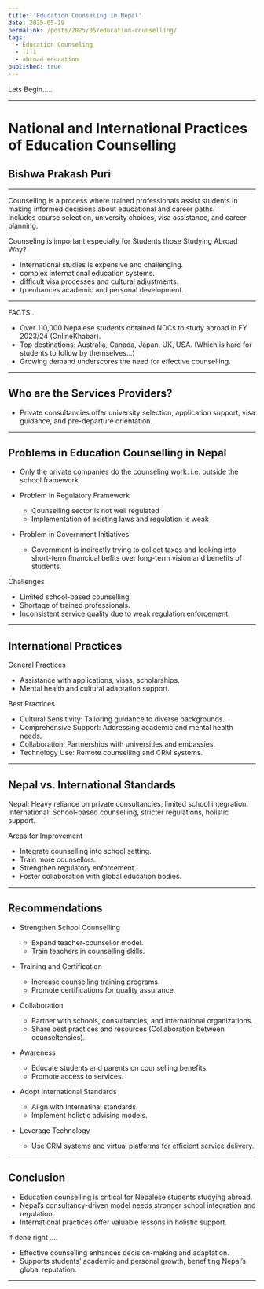 ```yaml
---
title: 'Education Counseling in Nepal'
date: 2025-05-19
permalink: /posts/2025/05/education-counselling/
tags:
  - Education Counseling
  - TITI
  - abroad education
published: true
---
```


Lets Begin.....

---

# National and International Practices of Education Counselling
## Bishwa Prakash Puri


---

Counselling is a process where trained professionals assist students in making informed decisions about educational and career paths.  
Includes course selection, university choices, visa assistance, and career planning.


Counseling is important especially for Students those Studying Abroad  
Why?
- International studies is expensive and challenging.
- complex international education systems.  
- difficult visa processes and cultural adjustments.  
- tp enhances academic and personal development.

---

FACTS...
- Over 110,000 Nepalese students obtained NOCs to study abroad in FY 2023/24 (OnlineKhabar).  
- Top destinations: Australia, Canada, Japan, UK, USA.  (Which is hard for students to follow by themselves...)
- Growing demand underscores the need for effective counselling.

---

## Who are the Services Providers?  

- Private consultancies offer university selection, application support, visa guidance, and pre-departure orientation.

---

## Problems in Education Counselling in Nepal

- Only the private companies do the counseling work. i.e. outside the school framework.

- Problem in Regulatory Framework  

    - Counselling sector is not well regulated
    - Implementation of existing laws and regulation is weak




- Problem in Government Initiatives  
    - Government is indirectly trying to collect taxes and looking into short-term financical befits over long-term vision and benefits of students.

Challenges  

- Limited school-based counselling.  
- Shortage of trained professionals.  
- Inconsistent service quality due to weak regulation enforcement.


---

## International Practices

General Practices  

- Assistance with applications, visas, scholarships.  
- Mental health and cultural adaptation support.


Best Practices  

- Cultural Sensitivity: Tailoring guidance to diverse backgrounds.  
- Comprehensive Support: Addressing academic and mental health needs.  
- Collaboration: Partnerships with universities and embassies.  
- Technology Use: Remote counselling and CRM systems.

---


## Nepal vs. International Standards  

Nepal: Heavy reliance on private consultancies, limited school integration.  
International: School-based counselling, stricter regulations, holistic support.


Areas for Improvement  

- Integrate counselling into school setting.  
- Train more counsellors.  
- Strengthen regulatory enforcement.  
- Foster collaboration with global education bodies.

---

## Recommendations

- Strengthen School Counselling  

    - Expand teacher-counsellor model.  
    - Train teachers in counselling skills.


- Training and Certification  

    - Increase counselling training programs.  
    - Promote certifications for quality assurance.


- Collaboration  

    - Partner with schools, consultancies, and international organizations.  
    - Share best practices and resources (Collaboration between counseltensies).


- Awareness  

    - Educate students and parents on counselling benefits.  
    - Promote access to services.


- Adopt International Standards  

    - Align with Internatinal standards.  
    - Implement holistic advising models.


- Leverage Technology  

    - Use CRM systems and virtual platforms for efficient service delivery.

---

## Conclusion
 

- Education counselling is critical for Nepalese students studying abroad.  
- Nepal’s consultancy-driven model needs stronger school integration and regulation.  
- International practices offer valuable lessons in holistic support.


If done right ....

- Effective counselling enhances decision-making and adaptation.  
- Supports students’ academic and personal growth, benefiting Nepal’s global reputation.

---

